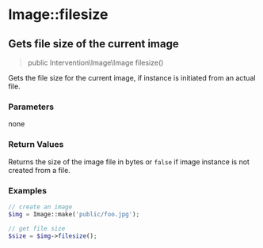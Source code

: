 # Image::filesize
## Gets file size of the current image

> public Intervention\Image\Image filesize()

Gets the file size for the current image, if instance is initiated from an actual file.

### Parameters

none

### Return Values

Returns the size of the image file in bytes or `false` if image instance is not created from a file.

### Examples

```php
// create an image
$img = Image::make('public/foo.jpg');

// get file size
$size = $img->filesize();
```
